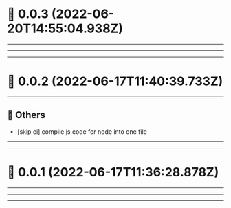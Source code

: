 # :confetti_ball: 0.0.3 (2022-06-20T14:55:04.938Z)
- - -
- - -
- - -
# :confetti_ball: 0.0.2 (2022-06-17T11:40:39.733Z)
- - -
## :newspaper: Others
* [skip ci] compile js code for node into one file
- - -
- - -
# :confetti_ball: 0.0.1 (2022-06-17T11:36:28.878Z)
- - -
- - -
- - -
